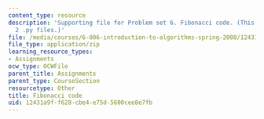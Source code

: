 ```yaml
---
content_type: resource
description: 'Supporting file for Problem set 6. Fibonacci code. (This zip file includes:
  2 .py files.)'
file: /media/courses/6-006-introduction-to-algorithms-spring-2008/12431a9ff628cbe4e75d5600cee8e7fb_ps6_fib.zip
file_type: application/zip
learning_resource_types:
- Assignments
ocw_type: OCWFile
parent_title: Assignments
parent_type: CourseSection
resourcetype: Other
title: Fibonacci code
uid: 12431a9f-f628-cbe4-e75d-5600cee8e7fb
---
```


